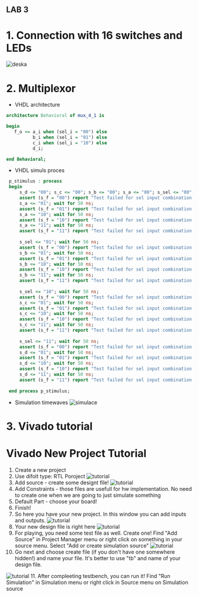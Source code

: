 ## LAB 3
# 1. Connection with 16 switches and LEDs
   ![deska](board.png)
# 2. Multiplexor
   * VHDL architecture
   ```vhdl
   architecture Behavioral of mux_4_1 is

   begin
      f_o <= a_i when (sel_i = "00") else
             b_i when (sel_i = "01") else
             c_i when (sel_i = "10") else
             d_i;
  
   end Behavioral;
   ```
   * VHDL simuls proces
   ```vhdl
    p_stimulus : process
    begin
        s_d <= "00"; s_c <= "00"; s_b <= "00"; s_a <= "00"; s_sel <= "00"; wait for 50 ns;
        assert (s_f = "00") report "Test failed for sel input combination: 00" severity error;
        s_a <= "01"; wait for 50 ns;
        assert (s_f = "01") report "Test failed for sel input combination: 00" severity error;
        s_a <= "10"; wait for 50 ns;
        assert (s_f = "10") report "Test failed for sel input combination: 00" severity error;
        s_a <= "11"; wait for 50 ns;
        assert (s_f = "11") report "Test failed for sel input combination: 00" severity error;
        
        s_sel <= "01"; wait for 50 ns;
        assert (s_f = "00") report "Test failed for sel input combination: 01" severity error;
        s_b <= "01"; wait for 50 ns;
        assert (s_f = "01") report "Test failed for sel input combination: 01" severity error;
        s_b <= "10"; wait for 50 ns;
        assert (s_f = "10") report "Test failed for sel input combination: 01" severity error;
        s_b <= "11"; wait for 50 ns;
        assert (s_f = "11") report "Test failed for sel input combination: 01" severity error;
        
        s_sel <= "10"; wait for 50 ns;
        assert (s_f = "00") report "Test failed for sel input combination: 10" severity error;
        s_c <= "01"; wait for 50 ns;
        assert (s_f = "01") report "Test failed for sel input combination: 10" severity error;
        s_c <= "10"; wait for 50 ns;
        assert (s_f = "10") report "Test failed for sel input combination: 10" severity error;
        s_c <= "11"; wait for 50 ns;
        assert (s_f = "11") report "Test failed for sel input combination: 10" severity error;
        
        s_sel <= "11"; wait for 50 ns;
        assert (s_f = "00") report "Test failed for sel input combination: 11" severity error;
        s_d <= "01"; wait for 50 ns;
        assert (s_f = "01") report "Test failed for sel input combination: 11" severity error;
        s_d <= "10"; wait for 50 ns;
        assert (s_f = "10") report "Test failed for sel input combination: 11" severity error;
        s_d <= "11"; wait for 50 ns;
        assert (s_f = "11") report "Test failed for sel input combination: 11" severity error;
        
    end process p_stimulus;
  ```
    
   * Simulation timewaves
   ![simulace](simul.jpg)

# 3. Vivado tutorial

# Vivado New Project Tutorial
1. Create a new project
2. Use difolt type: RTL Poroject
   ![tutorial](tutorial_1.jpg)
3. Add source - create some designt file!
   ![tutorial](tutorial_2.jpg)
4. Add Constraints - those files are usefull for hw implementation. No need to create one when we are going to just simulate something
5. Default Part - choose your board!
6. Finish!
7. So here you have your new project. In this window you can add inputs and outputs.
   ![tutorial](tutorial_3.jpg)
8. Your new design file is right here
   ![tutorial](tutorial_4.jpg)
9. For playing, you need some test file as well. Create one!
   Find "Add Source" in Project Manager menu or right click on something in your source menu. Select "Add or create simulation source"
   ![tutorial](tutorial_5.jpg)
10. Go next and choose create file (if you don't have one somewhere hidden!) and name your file. It's better to use "tb" and name of your design file.
   
   ![tutorial](tutorial_6.jpg)
11. After compleeting testbench, you can run it! Find "Run Simulation" in Simulation menu or right click in Source menu on Simulation source

